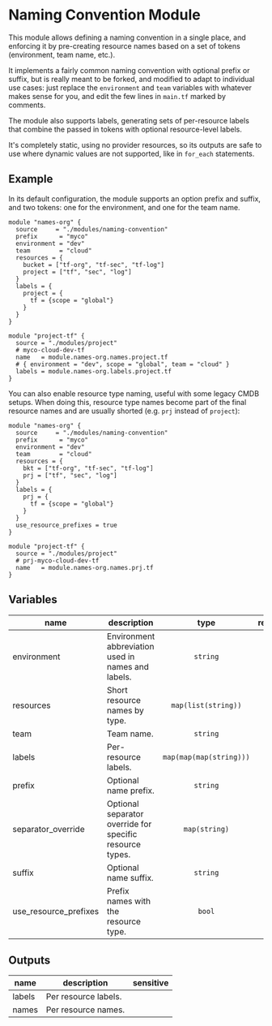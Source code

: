 # Naming Convention Module

This module allows defining a naming convention in a single place, and enforcing it by pre-creating resource names based on a set of tokens (environment, team name, etc.).

It implements a fairly common naming convention with optional prefix or suffix, but is really meant to be forked, and modified to adapt to individual use cases: just replace the `environment` and `team` variables with whatever makes sense for you, and edit the few lines in `main.tf` marked by comments.

The module also supports labels, generating sets of per-resource labels that combine the passed in tokens with optional resource-level labels.

It's completely static, using no provider resources, so its outputs are safe to use where dynamic values are not supported, like in `for_each` statements.

## Example

In its default configuration, the module supports an option prefix and suffix, and two tokens: one for the environment, and one for the team name.

```hcl
module "names-org" {
  source     = "./modules/naming-convention"
  prefix      = "myco"
  environment = "dev"
  team        = "cloud"
  resources = {
    bucket = ["tf-org", "tf-sec", "tf-log"]
    project = ["tf", "sec", "log"]
  }
  labels = {
    project = {
      tf = {scope = "global"}
    }
  }
}

module "project-tf" {
  source = "./modules/project"
  # myco-cloud-dev-tf
  name   = module.names-org.names.project.tf
  # { environment = "dev", scope = "global", team = "cloud" }
  labels = module.names-org.labels.project.tf
}
```

You can also enable resource type naming, useful with some legacy CMDB setups. When doing this, resource type names become part of the final resource names and are usually shorted (e.g. `prj` instead of `project`):

```hcl
module "names-org" {
  source     = "./modules/naming-convention"
  prefix      = "myco"
  environment = "dev"
  team        = "cloud"
  resources = {
    bkt = ["tf-org", "tf-sec", "tf-log"]
    prj = ["tf", "sec", "log"]
  }
  labels = {
    prj = {
      tf = {scope = "global"}
    }
  }
  use_resource_prefixes = true
}

module "project-tf" {
  source = "./modules/project"
  # prj-myco-cloud-dev-tf
  name   = module.names-org.names.prj.tf
}
```

<!-- BEGIN TFDOC -->

## Variables

| name | description | type | required | default |
|---|---|:---:|:---:|:---:|
| environment | Environment abbreviation used in names and labels. | <code>string</code> | ✓ |  |
| resources | Short resource names by type. | <code>map&#40;list&#40;string&#41;&#41;</code> | ✓ |  |
| team | Team name. | <code>string</code> | ✓ |  |
| labels | Per-resource labels. | <code>map&#40;map&#40;map&#40;string&#41;&#41;&#41;</code> |  | <code>&#123;&#125;</code> |
| prefix | Optional name prefix. | <code>string</code> |  | <code>&#34;null&#34;</code> |
| separator_override | Optional separator override for specific resource types. | <code>map&#40;string&#41;</code> |  | <code>&#123;&#125;</code> |
| suffix | Optional name suffix. | <code>string</code> |  | <code>&#34;null&#34;</code> |
| use_resource_prefixes | Prefix names with the resource type. | <code>bool</code> |  | <code>false</code> |

## Outputs

| name | description | sensitive |
|---|---|:---:|
| labels | Per resource labels. |  |
| names | Per resource names. |  |


<!-- END TFDOC -->
